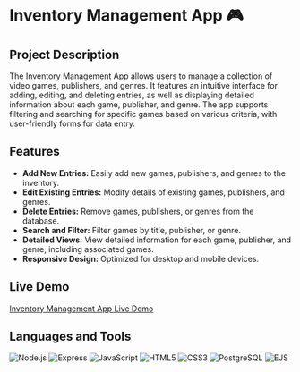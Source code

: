 # Inventory Management App 🎮

## Project Description
The Inventory Management App allows users to manage a collection of video games, publishers, and genres. It features an intuitive interface for adding, editing, and deleting entries, as well as displaying detailed information about each game, publisher, and genre. The app supports filtering and searching for specific games based on various criteria, with user-friendly forms for data entry.

## Features
- **Add New Entries:** Easily add new games, publishers, and genres to the inventory.
- **Edit Existing Entries:** Modify details of existing games, publishers, and genres.
- **Delete Entries:** Remove games, publishers, or genres from the database.
- **Search and Filter:** Filter games by title, publisher, or genre.
- **Detailed Views:** View detailed information for each game, publisher, and genre, including associated games.
- **Responsive Design:** Optimized for desktop and mobile devices.

## Live Demo
[Inventory Management App Live Demo]()


## Languages and Tools
![Node.js](https://img.shields.io/badge/Node.js-339933?style=for-the-badge&logo=node.js&logoColor=white)
![Express](https://img.shields.io/badge/Express-000000?style=for-the-badge&logo=express&logoColor=white)
![JavaScript](https://img.shields.io/badge/JavaScript-F7DF1E?style=for-the-badge&logo=javascript&logoColor=black)
![HTML5](https://img.shields.io/badge/HTML5-E34F26?style=for-the-badge&logo=html5&logoColor=white)
![CSS3](https://img.shields.io/badge/CSS3-1572B6?style=for-the-badge&logo=css3&logoColor=white)
![PostgreSQL](https://img.shields.io/badge/PostgreSQL-336791?style=for-the-badge&logo=postgresql&logoColor=white)
![EJS](https://img.shields.io/badge/EJS-43B02A?style=for-the-badge&logo=ejs&logoColor=white)
